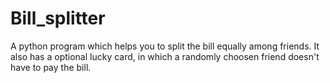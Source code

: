 # Bill_splitter
A python program which helps you to split the bill equally among friends.
It also has a optional lucky card, in which a randomly choosen friend doesn't have to pay the bill.
